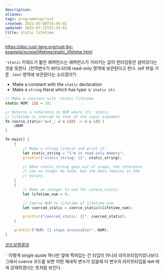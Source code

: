 ```yaml
---
description:
aliases: 
tags: programming/rust 
created: 2023-03-08T16:45:02
updated: 2023-07-15T21:33:03
title: static lifetime
---
```

https://doc.rust-lang.org/rust-by-example/scope/lifetime/static_lifetime.html

`'static` 키워드가 붙은 레퍼런스는 레퍼런스가 가리키는 값이 런타임동안 살아있다는 것을 뜻한다. (전역변수?) 바이너리에 read-only 영역에 보관된다고 한다. (elf 파일 기준 `.text` 영역에 보관된다는 소리겠지?)

- Make a constant with the `static` declaration
- Make a `string` literal which has type: `&'static str`.

```rust
// Make a constant with 'static lifetime
static NUM: i32 = 18;

// Returns a reference to NUM where its 'static
// lifetime is coerced to that of the input argument
fn coerce_static<'a>(_: &'a i32) -> &'a i32 {
	&NUM
}

fn main() {
	{
		// Make a string literal and print it:
		let static_string = "I'm in read-only memory";
		println!("static_string: {}", static_string);

		// When static_string goes out of scope, the reference
		// can no longer be used, but the data remains in the
		// binary.
	}
	{
		// Make an integer to use for corece_static:
		let lifetime_num = 9;

		// Coerce NUM to lifetime of lifetime_num
		let coerced_static = coerce_static(&lifetime_num);

		println!("coerced_static: {}". coerced_static);
	}

	println!("NUM: {} stays accessible!", NUM);
}
```

[코드실행결과](https://play.rust-lang.org/?version=stable&mode=debug&edition=2021&gist=ca360b973383f41fce86f81ab64ebb54)

`'` 이렇게 single quote 하나만 앞에 찍혀있는 건 타입이 아니라 라이프타임이었나보다. 그래서 coerce 코드를 보면 어떤 제네릭 변수가 있을때 이 변수의 라이프타임을 `NUM` 에게 강제하겠다는 뜻처럼 보인다.
